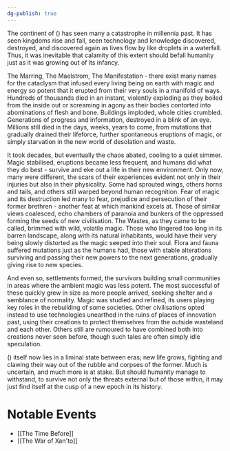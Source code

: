 ```yaml
---
dg-publish: true
---
```


The continent of () has seen many a catastrophe in millennia past. It has seen kingdoms rise and fall, seen technology and knowledge discovered, destroyed, and discovered again as lives flow by like droplets in a waterfall. Thus, it was inevitable that calamity of this extent should befall humanity just as it was growing out of its infancy. 

The Marring, The Maelstrom, The Manifestation - there exist many names for the cataclysm that infused every living being on earth with magic and energy so potent that it erupted from their very souls in a manifold of ways. Hundreds of thousands died in an instant, violently exploding as they boiled from the inside out or screaming in agony as their bodies contorted into abominations of flesh and bone. Buildings imploded, whole cities crumbled. Generations of progress and information, destroyed in a blink of an eye. Millions still died in the days, weeks, years to come, from mutations that gradually drained their lifeforce, further spontaneous eruptions of magic, or simply starvation in the new world of desolation and waste. 

It took decades, but eventually the chaos abated, cooling to a quiet simmer. Magic stabilised, eruptions became less frequent, and humans did what they do best - survive and eke out a life in their new environment. Only now, many were different, the scars of their experiences evident not only in their injuries but also in their physicality. Some had sprouted wings, others horns and tails, and others still warped beyond human recognition. Fear of magic and its destruction led many to fear, prejudice and persecution of their former brethren - another feat at which mankind excels at. Those of similar views coalesced, echo chambers of paranoia and bunkers of the oppressed forming the seeds of new civilisation. The Wastes, as they came to be called, brimmed with wild, volatile magic. Those who lingered too long in its barren landscape, along with its natural inhabitants, would have their very being slowly distorted as the magic seeped into their soul. Flora and fauna suffered mutations just as the humans had, those with stable alterations surviving and passing their new powers to the next generations, gradually giving rise to new species. 

And even so, settlements formed, the survivors building small communities in areas where the ambient magic was less potent. The most successful of these quickly grew in size as more people arrived, seeking shelter and a semblance of normality. Magic was studied and refined, its users playing key roles in the rebuilding of some societies. Other civilisations opted instead to use technologies unearthed in the ruins of places of innovation past, using their creations to protect themselves from the outside wasteland and each other. Others still are rumoured to have combined both into creations never seen before, though such tales are often simply idle speculation. 

() itself now lies in a liminal state between eras; new life grows, fighting and clawing their way out of the rubble and corpses of the former. Much is uncertain, and much more is at stake. But should humanity manage to withstand, to survive not only the threats external but of those within, it may just find itself at the cusp of a new epoch in its history. 

# Notable Events

- [[The Time Before]]
- [[The War of Xan'to]]
